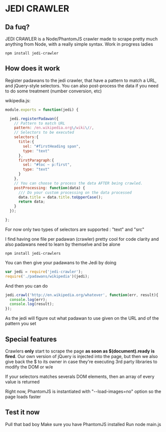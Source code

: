 JEDI CRAWLER
================================

Da fuq?
-------------------------

JEDI CRAWLER is a Node/PhantomJS crawler made to scrape pretty much anything from Node, with a really simple syntax. Work in progress ladies

```
npm install jedi-crawler
```

How does it work
-------------------------
Register padawans to the jedi crawler, that have a pattern to match a URL, and jQuery-style selectors. You can also post-process the data if you need to do some treatment (number conversion, etc)

wikipedia.js:

```javascript
module.exports = function(jedi) {

  jedi.registerPadawan({
    // Pattern to match URL
    pattern: /en.wikipedia.org\/wiki\//,
    // Selectors to be executed
    selectors:{
      title:{
        sel: "#firstHeading span",
        type: "text"
      },
      firstParagraph:{
        sel: "#toc ~ p:first",
        type: "text"
      }
    },
    // You can choose to process the data AFTER being crawled.
    postProcessing: function(data) {
      /// Do your custom processing on the data processed
      data.title = data.title.toUpperCase();
      return data;
    }
  });

};
```

For now only two types of selectors are supported : "text" and "src"

I find having one file per padawan (crawler) pretty cool for code clarity and also padawans need to learn by themselve and be alone

```
npm install jedi-crawlers
```

You can then give your padawans to the Jedi by doing

```javascript
var jedi = require('jedi-crawler');
require('./padawans/wikipedia')(jedi);
```

And then you can do

```javascript
jedi.crawl('http://en.wikipedia.org/whatever', function(err, result){
  console.log(err);
  console.log(result);
});
```

As the jedi will figure out what padawan to use given on the URL and of the pattern you set


Special features
-----------------

Crawlers **only** start to scrape the page **as soon as $(document).ready is fired**. Our own version of jQuery is injected into the page, but then we also give back the $ to its owner in case they're executing 3rd party libraries to modify the DOM or w/e

If your selectors matches severals DOM elements, then an array of every value is returned

Right now, PhantomJS is instantiated with "--load-images=no" option so the page loads faster

Test it now
-----------------
Pull that bad boy
Make sure you have PhantomJS installed
Run node main.js